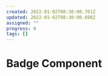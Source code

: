```yaml
---
created: 2022-01-02T08:30:00.701Z
updated: 2022-01-02T08:30:00.698Z
assigned: ""
progress: 0
tags: []
---
```


# Badge Component

